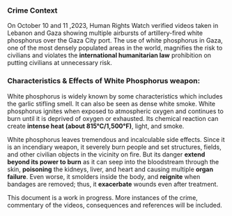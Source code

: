### Crime Context
On October 10 and 11 ,2023, Human Rights Watch verified videos taken in Lebanon and Gaza showing multiple airbursts of artillery-fired white phosphorus over the Gaza City port.
The use of white phosphorus in Gaza, one of the most densely populated areas in the world, magnifies the risk to civilians and violates the **international humanitarian law** prohibition on putting civilians at unnecessary risk.


### Characteristics & Effects of White Phosphorus weapon:

White phosphorus is widely known by some characteristics which includes the garlic stifling smell. It can also be seen as dense white smoke. White phosphorus ignites when exposed to atmospheric oxygen and continues to burn until it is deprived of oxygen or exhausted. Its chemical reaction can create **intense heat (about 815°C/1,500°F)**, light, and smoke.

White phosphorus  leaves tremendous and incalculable side effects. Since it is  an incendiary weapon, it severely burn people and set structures, fields, and other civilian objects in the vicinity on fire. But its danger **extend beyond its power to burn** as it can seep into the bloodstream through the skin, **poisoning** the kidneys, liver, and heart and causing multiple **organ failure**. Even worse, it smolders inside the body, and **reignite** when bandages are removed; thus, it **exacerbate** wounds even after treatment.


This document is a work in progress. More instances of the crime, commentary of the videos, consequences and references will be included.